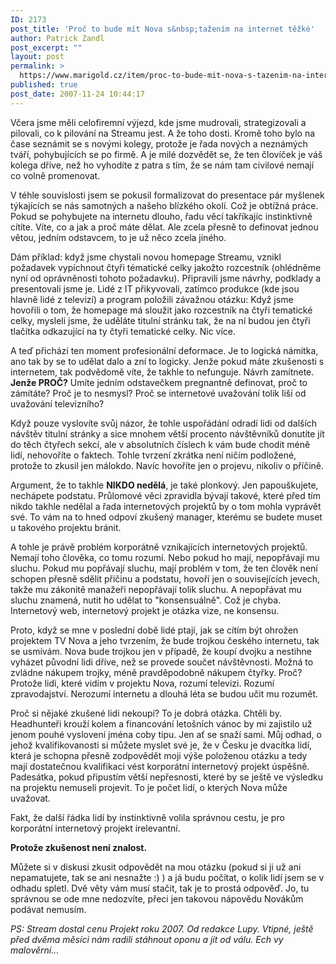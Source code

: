 ```yaml
---
ID: 2173
post_title: 'Proč to bude mít Nova s&nbsp;tažením na internet těžké'
author: Patrick Zandl
post_excerpt: ""
layout: post
permalink: >
  https://www.marigold.cz/item/proc-to-bude-mit-nova-s-tazenim-na-internet-tezke
published: true
post_date: 2007-11-24 10:44:17
---
```

Včera jsme měli celofiremní výjezd, kde jsme mudrovali, strategizovali a pilovali, co k pilování na Streamu jest. A že toho dosti. Kromě toho bylo na čase seznámit se s novými kolegy, protože je řada nových a neznámých tváří, pohybujících se po firmě. A je milé dozvědět se, že ten človíček je váš kolega dříve, než ho vyhodíte z patra s tím, že se nám tam civilové nemají co volně promenovat.

V téhle souvislosti jsem se pokusil formalizovat do presentace pár myšlenek týkajících se nás samotných a našeho blízkého okolí. Což je obtížná práce. Pokud se pohybujete na internetu dlouho, řadu věcí takříkajíc instinktivně cítíte. Víte, co a jak a proč máte dělat. Ale zcela přesně to definovat jednou větou, jedním odstavcem, to je už něco zcela jiného.

Dám příklad: když jsme chystali novou homepage Streamu, vznikl požadavek vypíchnout čtyři tématické celky jakožto rozcestník (ohlédněme nyní od oprávněnosti tohoto požadavku). Připravili jsme návrhy, podklady a presentovali jsme je. Lidé z IT přikyvovali, zatímco produkce (kde jsou hlavně lidé z televizí) a program položili závažnou otázku: Když jsme hovořili o tom, že homepage má sloužit jako rozcestník na čtyři tematické celky, mysleli jsme, že uděláte titulní stránku tak, že na ní budou jen čtyři tlačítka odkazující na ty čtyři tematické celky. Nic více. 

A teď přichází ten moment profesionální deformace. Je to logická námitka, ano tak by se to udělat dalo a zní to logicky. Jenže pokud máte zkušenosti s internetem, tak podvědomě víte, že takhle to nefunguje. Návrh zamítnete. <strong>Jenže PROČ?</strong> Umíte jedním odstavečkem pregnantně definovat, proč to zámítáte? Proč je to nesmysl? Proč se internetové uvažování tolik liší od uvažování televizního?

Když pouze vyslovíte svůj názor, že tohle uspořádání odradí lidi od dalších návštěv titulní stránky a sice mnohem větší procento návštěvníků donutíte jít do těch čtyřech sekcí, ale v absolutních číslech k vám bude chodit méně lidí, nehovoříte o faktech. Tohle tvrzení zkrátka není ničím podložené, protože to zkusil jen málokdo. Navíc hovoříte jen o projevu, nikoliv o příčině. 

Argument, že to takhle <strong>NIKDO nedělá</strong>, je také plonkový. Jen papouškujete, nechápete podstatu. Průlomové věci zpravidla bývají takové, které před tím nikdo takhle nedělal a řada internetových projektů by o tom mohla vyprávět své. To vám na to hned odpoví zkušený manager, kterému se budete muset u takového projektu bránit. 

A tohle je právě problém korporátně vznikajících internetových projektů. Nemají toho člověka, co tomu rozumí. Nebo pokud ho mají, nepopřávají mu sluchu. Pokud mu popřávají sluchu, mají problém v tom, že ten člověk není schopen přesně sdělit příčinu a podstatu, hovoří jen o souvisejících jevech, takže mu zákonitě manažeři nepopřávají tolik sluchu. A nepopřávat mu sluchu znamená, nutit ho udělat to "konsensuálně". Což je chyba. Internetový web, internetový projekt je otázka vize, ne konsensu. 

Proto, když se mne v poslední době lidé ptají, jak se cítím být ohrožen projektem TV Nova a jeho tvrzením, že bude trojkou českého internetu, tak se usmívám. Nova bude trojkou jen v případě, že koupí dvojku a nestihne vyházet původní lidi dříve, než se provede součet návštěvnosti. Možná to zvládne nákupem trojky, méně pravděpodobně nákupem čtyřky. Proč? Protože lidi, které vidím v projektu Nova, rozumí televizi. Rozumí zpravodajství. Nerozumí internetu a dlouhá léta se budou učit mu rozumět. 

Proč si nějaké zkušené lidi nekoupí? To je dobrá otázka. Chtěli by. Headhunteři krouží kolem a financování letošních vánoc by mi zajistilo už jenom pouhé vyslovení jména coby tipu. Jen ať se snaží sami. Můj odhad, o jehož kvalifikovanosti si můžete myslet své je, že v Česku je dvacítka lidí, která je schopna přesně zodpovědět moji výše položenou otázku a tedy mají dostatečnou kvalifikaci vést korporátní internetový projekt úspěšně. Padesátka, pokud připustím větší nepřesnosti, které by se ještě ve výsledku na projektu nemuseli projevit. To je počet lidí, o kterých Nova může uvažovat. 

Fakt, že další řádka lidí by instinktivně volila správnou cestu, je pro korporátní internetový projekt irelevantní. 

<strong>Protože zkušenost není znalost.</strong>

Můžete si v diskusi zkusit odpovědět na mou otázku (pokud si ji už ani nepamatujete, tak se ani nesnažte :) ) a já budu počítat, o kolik lidí jsem se v odhadu spletl. Dvě věty vám musí stačit, tak je to prostá odpověď. Jo, tu správnou se ode mne nedozvíte, přeci jen takovou nápovědu Novákům podávat nemusím. 

<em>PS: Stream dostal cenu Projekt roku 2007. Od redakce Lupy. Vtipné, ještě před dvěma měsíci nám radili stáhnout oponu a jít od válu. Ech vy malověrní... </em>